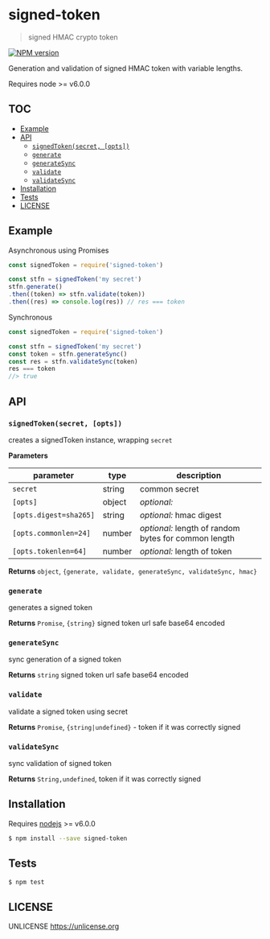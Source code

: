 # signed-token

> signed HMAC crypto token

[![NPM version](https://badge.fury.io/js/signed-token.svg)](https://www.npmjs.com/package/signed-token/)

Generation and validation of signed HMAC token with variable lengths.

Requires node >= v6.0.0

## TOC

* [Example](#example)
* [API](#api)
  * [`signedToken(secret, [opts])`](#signedtokensecret-opts)
  * [`generate`](#generate)
  * [`generateSync`](#generatesync)
  * [`validate`](#validate)
  * [`validateSync`](#validatesync)
* [Installation](#installation)
* [Tests](#tests)
* [LICENSE](#license)

## Example

Asynchronous using Promises

```js
const signedToken = require('signed-token')

const stfn = signedToken('my secret')
stfn.generate()
.then((token) => stfn.validate(token))
.then((res) => console.log(res)) // res === token
```

Synchronous

```js
const signedToken = require('signed-token')

const stfn = signedToken('my secret')
const token = stfn.generateSync()
const res = stfn.validateSync(token)
res === token
//> true
```

## API

### `signedToken(secret, [opts])`

creates a signedToken instance, wrapping `secret`

**Parameters**

| parameter              | type   | description                                          |
| ---------------------- | ------ | ---------------------------------------------------- |
| `secret`               | string | common secret                                        |
| `[opts]`               | object | _optional:_                                          |
| `[opts.digest=sha265]` | string | _optional:_ hmac digest                              |
| `[opts.commonlen=24]`  | number | _optional:_ length of random bytes for common length |
| `[opts.tokenlen=64]`   | number | _optional:_ length of token                          |

**Returns** `object`, `{generate, validate, generateSync, validateSync, hmac}`

### `generate`

generates a signed token

**Returns** `Promise`, `{string}` signed token url safe base64 encoded

### `generateSync`

sync generation of a signed token

**Returns** `string` signed token url safe base64 encoded

### `validate`

validate a signed token using secret

**Returns** `Promise`, `{string|undefined}` - token if it was correctly signed

### `validateSync`

sync validation of signed token

**Returns** `String,undefined`,
token if it was correctly signed

## Installation

Requires [nodejs](http://nodejs.org/) >= v6.0.0

```sh
$ npm install --save signed-token
```

## Tests

```sh
$ npm test
```

## LICENSE

UNLICENSE <https://unlicense.org>
